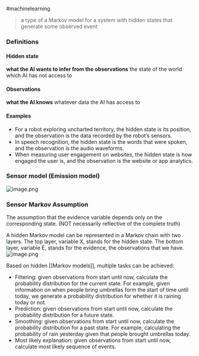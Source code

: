 #machinelearning

>a type of a Markov model for a system with hidden states that generate some observed event

### Definitions
#### Hidden state
**what the AI wants to infer from the observations**
the state of the world which AI has not access to

#### Observations
**what the AI knows**
whatever data the AI has access to

#### Examples
- For a robot exploring uncharted territory, the hidden state is its position, and the observation is the data recorded by the robot’s sensors.
- In speech recognition, the hidden state is the words that were spoken, and the observation is the audio waveforms.
- When measuring user engagement on websites, the hidden state is how engaged the user is, and the observation is the website or app analytics.

### Sensor model (Emission model)
![image.png](https://typora-tes.oss-cn-shanghai.aliyuncs.com/picgo/20230524140724.png)

### Sensor Markov Assumption
The assumption that the evidence variable depends only on the corresponding state. (NOT necessarily reflective of the complete truth)

A hidden Markov model can be represented in a Markov chain with two layers. The top layer, variable X, stands for the hidden state. The bottom layer, variable E, stands for the evidence, the observations that we have.
![image.png](https://typora-tes.oss-cn-shanghai.aliyuncs.com/picgo/20230524140939.png)


Based on hidden [[Markov models]], multiple tasks can be achieved:
- Filtering: given observations from start until now, calculate the probability distribution for the current state. For example, given information on when people bring umbrellas form the start of time until today, we generate a probability distribution for whether it is raining today or not.
- Prediction: given observations from start until now, calculate the probability distribution for a future state.
- Smoothing: given observations from start until now, calculate the probability distribution for a past state. For example, calculating the probability of rain yesterday given that people brought umbrellas today.
- Most likely explanation: given observations from start until now, calculate most likely sequence of events.
